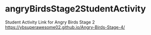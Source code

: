 # angryBirdsStage2StudentActivity
Student Activity Link for Angry Birds Stage 2
https://ybsuperawesome02.github.io/Angry-Birds-Stage-4/
